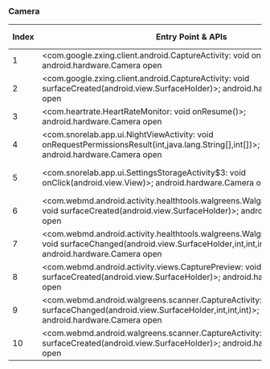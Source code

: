 ### Camera
| Index | Entry Point & APIs | Screen shot | Resource id | Label |
| ------------- | ------------- | ------------- |-------------|-------------|
| 1 | <com.google.zxing.client.android.CaptureActivity: void onResume()>; android.hardware.Camera open | ![](D:\COSMOS\output\py\Play_win8\Health_Fitness\me.rtrt.app2\com.google.zxing.client.android.CaptureActivity.png) |  | |
| 2 | <com.google.zxing.client.android.CaptureActivity: void surfaceCreated(android.view.SurfaceHolder)>; android.hardware.Camera open | ![](D:\COSMOS\output\py\Play_win8\Health_Fitness\me.rtrt.app2\com.google.zxing.client.android.CaptureActivity.png) |  | |
| 3 | <com.heartrate.HeartRateMonitor: void onResume()>; android.hardware.Camera open | ![](D:\COSMOS\output\py\Play_win8\Health_Fitness\com.heartrate.monitor\com.heartrate.HeartRateMonitor.png) |  | |
| 4 | <com.snorelab.app.ui.NightViewActivity: void onRequestPermissionsResult(int,java.lang.String[],int[])>; android.hardware.Camera open | ![](D:\COSMOS\output\py\Play_win8\Health_Fitness\com.snorelab.app\com.snorelab.app.ui.NightViewActivity.png) |  | |
| 5 | <com.snorelab.app.ui.SettingsStorageActivity$3: void onClick(android.view.View)>; android.hardware.Camera open | ![](D:\COSMOS\output\py\Play_win8\Health_Fitness\com.snorelab.app\com.snorelab.app.ui.SettingsStorageActivity.png) | {'2131493068': <sensitive_component.SensitiveComponent.SensitiveView object at 0x0000022084C353C8>} | |
| 6 | <com.webmd.android.activity.healthtools.walgreens.WalgreensRefillRxActivity: void surfaceCreated(android.view.SurfaceHolder)>; android.hardware.Camera open | ![](D:\COSMOS\output\py\Play_win8\Health_Fitness\com.webmd.android\com.webmd.android.activity.healthtools.walgreens.WalgreensRefillRxActivity.png) |  | |
| 7 | <com.webmd.android.activity.healthtools.walgreens.WalgreensRefillRxActivity: void surfaceChanged(android.view.SurfaceHolder,int,int,int)>; android.hardware.Camera open | ![](D:\COSMOS\output\py\Play_win8\Health_Fitness\com.webmd.android\com.webmd.android.activity.healthtools.walgreens.WalgreensRefillRxActivity.png) |  | |
| 8 | <com.webmd.android.activity.views.CapturePreview: void surfaceCreated(android.view.SurfaceHolder)>; android.hardware.Camera open | ![](D:\COSMOS\output\py\Play_win8\Health_Fitness\com.webmd.android\com.webmd.android.activity.healthtools.walgreens.WalgreensTransferRxActivity.png) | {'2131099980': <sensitive_component.SensitiveComponent.SensitiveView object at 0x00000220850B4630>} | |
| 9 | <com.webmd.android.walgreens.scanner.CaptureActivity: void surfaceChanged(android.view.SurfaceHolder,int,int,int)>; android.hardware.Camera open | ![](D:\COSMOS\output\py\Play_win8\Health_Fitness\com.webmd.android\com.webmd.android.walgreens.scanner.CaptureActivity.png) |  | |
| 10 | <com.webmd.android.walgreens.scanner.CaptureActivity: void surfaceCreated(android.view.SurfaceHolder)>; android.hardware.Camera open | ![](D:\COSMOS\output\py\Play_win8\Health_Fitness\com.webmd.android\com.webmd.android.walgreens.scanner.CaptureActivity.png) |  | |
